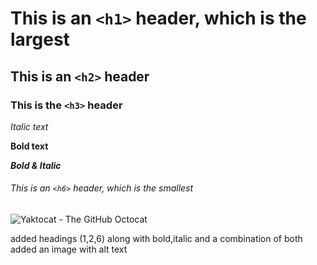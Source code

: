 # This is an `<h1>` header, which is the largest

## This is an `<h2>` header
### This is the `<h3>` header
*Italic text*

**Bold text**

***Bold & Italic***


###### This is an `<h6>` header, which is the smallest
![Yaktocat - The GitHub Octocat](https://octodex.github.com/images/yaktocat.png)


added headings (1,2,6) along with bold,italic and a combination of both 
added an image with alt text
